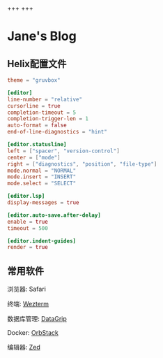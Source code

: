 +++
+++

# Jane's Blog

## Helix配置文件

```toml
theme = "gruvbox"

[editor]
line-number = "relative"
cursorline = true
completion-timeout = 5
completion-trigger-len = 1
auto-format = false
end-of-line-diagnostics = "hint"

[editor.statusline]
left = ["spacer", "version-control"]
center = ["mode"]
right = ["diagnostics", "position", "file-type"]
mode.normal = "NORMAL"
mode.insert = "INSERT"
mode.select = "SELECT"

[editor.lsp]
display-messages = true

[editor.auto-save.after-delay]
enable = true
timeout = 500

[editor.indent-guides]
render = true
```

## 常用软件

浏览器: Safari

终端: [Wezterm](https://wezfurlong.org/wezterm/index.html)

数据库管理: [DataGrip](https://www.jetbrains.com/zh-cn/datagrip/)

Docker: [OrbStack](https://orbstack.dev)

编辑器: [Zed](https://zed.dev)
